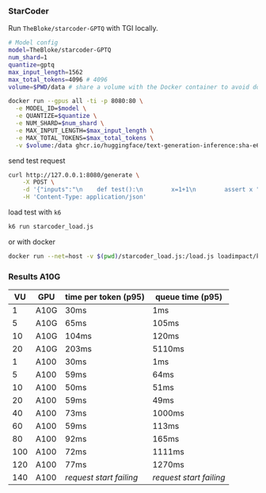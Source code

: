 
### StarCoder


Run `TheBloke/starcoder-GPTQ` with TGI locally. 

```bash
# Model config
model=TheBloke/starcoder-GPTQ
num_shard=1
quantize=gptq
max_input_length=1562
max_total_tokens=4096 # 4096
volume=$PWD/data # share a volume with the Docker container to avoid downloading weights every run

docker run --gpus all -ti -p 8080:80 \
  -e MODEL_ID=$model \
  -e QUANTIZE=$quantize \
  -e NUM_SHARD=$num_shard \
  -e MAX_INPUT_LENGTH=$max_input_length \
  -e MAX_TOTAL_TOKENS=$max_total_tokens \
  -v $volume:/data ghcr.io/huggingface/text-generation-inference:sha-e605c2a
```

send test request 

```bash
curl http://127.0.0.1:8080/generate \
    -X POST \
    -d '{"inputs":"\n    def test():\n        x=1+1\n        assert x ","parameters":{"max_new_tokens":60,"stop":["<|endoftext|>", "\n\n"],"top_p":0.95}}' \
    -H 'Content-Type: application/json'
```


load test with `k6`

```bash
k6 run starcoder_load.js
```

or with docker 
```bash
docker run --net=host -v $(pwd)/starcoder_load.js:/load.js loadimpact/k6:latest run /load.js
``````


### Results A10G 

| VU  | GPU  | time per token (p95) | queue time (p95) |
| --- | ---- | -------------------- | ---------------- |
| 1   | A10G | 30ms                 | 1ms              |
| 5   | A10G | 65ms                 | 105ms            |
| 10  | A10G | 104ms                | 120ms            |
| 20  | A10G | 203ms                | 5110ms           |
| 1   | A100 | 30ms                 | 1ms              |
| 5   | A100 | 59ms                 | 64ms               |
| 10  | A100 | 50ms                   | 51ms               |
| 20  | A100 | 59ms                   | 49ms               |
| 40  | A100 | 73ms                   | 1000ms               |
| 60  | A100 | 59ms                   | 113ms               |
| 80  | A100 | 92ms                   | 165ms               |
| 100  | A100 | 72ms                   | 1111ms               |
| 120  | A100 | 77ms                   | 1270ms               |
| 140  | A100 | _request start failing_                     | _request start failing_               |



